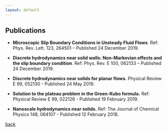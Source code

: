 ```yaml
---
layout: default
---
```


## Publications

* __Microscopic Slip Boundary Conditions in Unsteady Fluid Flows__. Ref: Phys. Rev. Lett. 123, 264501 – Published 24 December 2019.

* __Discrete hydrodynamics near solid walls: Non-Markovian effects and the slip boundary condition__. Ref: Phys. Rev. E 100, 062133 – Published 24 December 2019.

* __Discrete hydrodynamics near solids for planar flows.__ Physical Review E 99, 052130 - Published  24 May 2019.

* __Solution to the plateau problem in the Green-Kubo formula.__ Ref: Physical Review E 99, 022126 - Published 19 February 2019.

* __Nanoscale hydrodynamics near solids.__ Ref: The Journal of Chemical Physics 148, 064107 - Published 12 February 2018.


[back](./)
